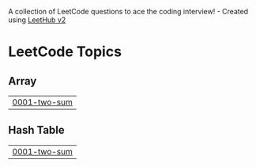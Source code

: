 A collection of LeetCode questions to ace the coding interview! - Created using [LeetHub v2](https://github.com/arunbhardwaj/LeetHub-2.0)
<!---LeetCode Topics Start-->
# LeetCode Topics
## Array
|  |
| ------- |
| [0001-two-sum](https://github.com/SaaiKrahaanth/-CrackYourPlacement/tree/master/0001-two-sum) |
## Hash Table
|  |
| ------- |
| [0001-two-sum](https://github.com/SaaiKrahaanth/-CrackYourPlacement/tree/master/0001-two-sum) |
<!---LeetCode Topics End-->